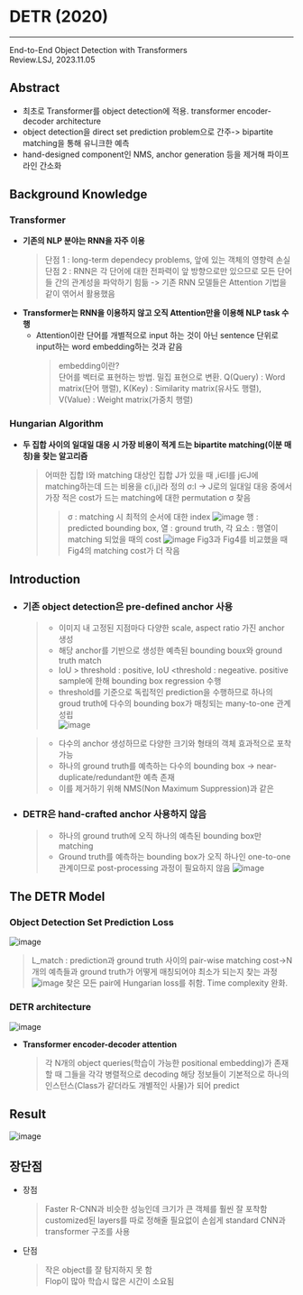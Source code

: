 # **DETR (2020)**  
---
End-to-End Object Detection with Transformers  
Review.LSJ, 2023.11.05  
## **Abstract**  
* 최초로 Transformer를 object detection에 적용. transformer encoder-decoder architecture
* object detection을 direct set prediction problem으로 간주-> bipartite matching을 통해 유니크한 예측
* hand-designed component인 NMS, anchor generation 등을 제거해 파이프 라인 간소화  

## **Background Knowledge**
### **Transformer**  
* **기존의 NLP 분야는 RNN을 자주 이용**  
  > 단점 1 : long-term dependecy problems, 앞에 있는 객체의 영향력 손실  
  > 단점 2 : RNN은 각 단어에 대한 전파력이 앞 방향으로만 있으므로 모든 단어들 간의 관계성을 파악하기 힘듦
  > -> 기존 RNN 모델들은 Attention 기법을 같이 엮어서 활용했음
* **Transformer는 RNN을 이용하지 않고 오직 Attention만을 이용해 NLP task 수행**
  * Attention이란 단어를 개별적으로 input 하는 것이 아닌 sentence 단위로 input하는 word embedding하는 것과 같음  
    > embedding이란?  
    > 단어를 벡터로 표현하는 방법. 밀집 표현으로 변환.
    > Q(Query) : Word matrix(단어 행렬), K(Key) : Similarity matrix(유사도 행렬), V(Value) : Weight matrix(가중치 행렬)
### **Hungarian Algorithm**  
* **두 집합 사이의 일대일 대응 시 가장 비용이 적게 드는 bipartite matching(이분 매칭)을 찾는 알고리즘**
  > 어떠한 집합 I와 matching 대상인 집합 J가 있을 때 ,i∈I를 j∈J에 matching하는데 드는 비용을 c(i,j)라 정의
  > σ:I → J로의 일대일 대응 중에서 가장 적은 cost가 드는 matching에 대한 permutation σ 찾음
  > > σ : matching 시 최적의 순서에 대한 index
  > ![image](https://github.com/sj990710/Thesis_Review/assets/127752372/0844f21b-f979-43a0-91d6-f858ba7a58f9)
  > > 행 : predicted bounding box, 열 : ground truth, 각 요소 : 행열이 matching 되었을 때의 cost
  > ![image](https://github.com/sj990710/Thesis_Review/assets/127752372/e1db901e-657f-4e6a-9e0a-9bb18651cec9)
  > > Fig3과 Fig4를 비교했을 때 Fig4의 matching cost가 더 작음

## **Introduction**  
* ### **기존 object detection은 pre-defined anchor 사용**  
  > - 이미지 내 고정된 지점마다 다양한 scale, aspect ratio 가진 anchor 생성  
  > - 해당 anchor를 기반으로 생성한 예측된 bounding boux와 ground truth match  
  > - IoU > threshold : positive, IoU <threshold : negeative. positive sample에 한해 bounding box regression 수행  
  > - threshold를 기준으로 독립적인 prediction을 수행하므로 하나의 groud truth에 다수의 bounding box가 매칭되는 many-to-one 관계 성립  
![image](https://github.com/sj990710/Thesis_Review/assets/127752372/80e5cf8c-f9b1-4b33-8eb0-56a6f1e0ebb6)

  > - 다수의 anchor 생성하므로 다양한 크기와 형태의 객체 효과적으로 포착 가능
  > - 하나의 ground truth를 예측하는 다수의 bounding box -> near-duplicate/redundant한 예측 존재
  > - 이를 제거하기 위해 NMS(Non Maximum Suppression)과 같은
* ### **DETR은 hand-crafted anchor 사용하지 않음**
  > - 하나의 ground truth에 오직 하나의 예측된 bounding box만 matching
  > - Ground truth를 예측하는 bounding box가 오직 하나인 one-to-one 관계이므로 post-processing 과정이 필요하지 않음
![image](https://github.com/sj990710/Thesis_Review/assets/127752372/40e3dafc-e24b-4b20-a319-7c6181e6f474)

## **The DETR Model**
### **Object Detection Set Prediction Loss**
![image](https://github.com/sj990710/Thesis_Review/assets/127752372/d2245d4e-a6c2-47e9-95c9-691facfb9b28)
  > L_match : prediction과 ground truth 사이의 pair-wise matching cost->N개의 예측들과 ground truth가 어떻게 매칭되어야 최소가 되는지 찾는 과정
![image](https://github.com/sj990710/Thesis_Review/assets/127752372/0b9e743c-66ac-4978-ac36-1a9b974b42fe)
  > 찾은 모든 pair에 Hungarian loss를 취함. Time complexity 완화.
### **DETR architecture**  
![image](https://github.com/sj990710/Thesis_Review/assets/127752372/c9fe9fb0-6fb7-498e-9354-7840caaa1b79)   
* **Transformer encoder-decoder attention**
  > 각 N개의 object queries(학습이 가능한 positional embedding)가 존재할 때 그들을 각각 병렬적으로 decoding
  > 해당 정보들이 기본적으로 하나의 인스턴스(Class가 같더라도 개별적인 사물)가 되어 predict
## **Result**  
![image](https://github.com/sj990710/Thesis_Review/assets/127752372/09ebe37c-3f12-49ea-860a-24ac527531a1)

## **장단점**  
* 장점
  > Faster R-CNN과 비슷한 성능인데 크기가 큰 객체를 훨씬 잘 포착함  
  > customized된 layers를 따로 정해줄 필요없이 손쉽게 standard CNN과 transformer 구조를 사용  
* 단점
  > 작은 object를 잘 탐지하지 못 함  
  > Flop이 많아 학습시 많은 시간이 소요됨

